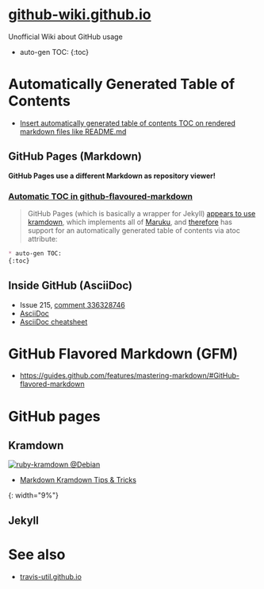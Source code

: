# [github-wiki.github.io](https://github-wiki.github.io/)
Unofficial Wiki about GitHub usage
* auto-gen TOC:
{:toc}

# Automatically Generated Table of Contents
* [Insert automatically generated table of contents TOC on rendered markdown files like README.md](https://github.com/isaacs/github/issues/215)

## GitHub Pages (Markdown)
**GitHub Pages use a different Markdown as repository viewer!**

### [Automatic TOC in github-flavoured-markdown](https://stackoverflow.com/questions/9721944/automatic-toc-in-github-flavoured-markdown)
>GitHub Pages (which is basically a wrapper for Jekyll) [appears to use][] [kramdown][], which implements all of [Maruku][], and [therefore] has support for an automatically generated table of contents via atoc attribute:

[appears to use]: https://github.com/jekyll/jekyll/blob/master/lib/jekyll.rb#L29 "jekyll/jekyll"
[kramdown]: https://kramdown.gettalong.org/parser/kramdown.html
[Maruku]: https://github.com/bhollis/maruku/blob/master/docs/markdown_syntax.md "bhollis/maruku"
[therefore]: https://github.com/bhollis/maruku/blob/master/docs/math.md "See source code for this page"
```md
* auto-gen TOC:
{:toc}
```

## Inside GitHub (AsciiDoc)
* Issue 215, [comment 336328746](https://github.com/isaacs/github/issues/215#issuecomment-336328746)
* [AsciiDoc](https://en.wikipedia.org/wiki/AsciiDoc "Wikipedia")
* [AsciiDoc cheatsheet](http://powerman.name/doc/asciidoc)

# GitHub Flavored Markdown (GFM)
* https://guides.github.com/features/mastering-markdown/#GitHub-flavored-markdown

# GitHub pages

## Kramdown
[![ruby-kramdown @Debian][]](https://tracker.debian.org/pkg/ruby-kramdown)
* [Markdown Kramdown Tips & Tricks](https://about.gitlab.com/2016/07/19/markdown-kramdown-tips-and-tricks/)

[ruby-kramdown @Debian]: https://qa.debian.org/cgi-bin/popcon-png?packages=ruby-kramdown&show_installed=on&date_fmt=%25Y
{: width="9%"}

## Jekyll

# See also
* [travis-util.github.io](https://travis-util.github.io/)
